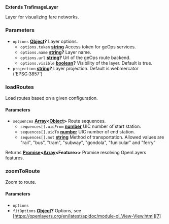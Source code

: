 <!-- Generated by documentation.js. Update this documentation by updating the source code. -->

## 

**Extends TrafimageLayer**

Layer for visualizing fare networks.

### Parameters

-   `options` **[Object][1]?** Layer options.
    -   `options.token` **[string][2]** Access token for geOps services.
    -   `options.name` **[string][2]?** Layer name.
    -   `options.url` **[string][2]?** Url of the geOps route backend.
    -   `options.visible` **[boolean][3]?** Visibility of the layer.
          Default is true.
-   `projection` **[string][2]?** Layer projection.
      Default is webmercator ('EPSG:3857')

### loadRoutes

Load routes based on a given configuration.

#### Parameters

-   `sequences` **[Array][4]&lt;[Object][1]>** Route sequences.
    -   `sequences[].uicFrom` **[number][5]** UIC number of start station.
    -   `sequences[].uicTo` **[number][5]** UIC number of end station.
    -   `sequences[].mot` **[string][2]** Method of transportation.
          Allowed values are "rail", "bus", "tram", "subway", "gondola",
          "funicular" and "ferry"

Returns **[Promise][6]&lt;[Array][4]&lt;Feature>>** Promise resolving OpenLayers features.

### zoomToRoute

Zoom to route.

#### Parameters

-   `options`  
-   `fitOptions` **[Object][1]?** Options,
      see [https://openlayers.org/en/latest/apidoc/module-ol_View-View.html][7]

[1]: https://developer.mozilla.org/docs/Web/JavaScript/Reference/Global_Objects/Object

[2]: https://developer.mozilla.org/docs/Web/JavaScript/Reference/Global_Objects/String

[3]: https://developer.mozilla.org/docs/Web/JavaScript/Reference/Global_Objects/Boolean

[4]: https://developer.mozilla.org/docs/Web/JavaScript/Reference/Global_Objects/Array

[5]: https://developer.mozilla.org/docs/Web/JavaScript/Reference/Global_Objects/Number

[6]: https://developer.mozilla.org/docs/Web/JavaScript/Reference/Global_Objects/Promise

[7]: https://openlayers.org/en/latest/apidoc/module-ol_View-View.html
